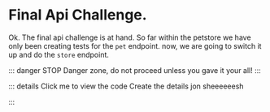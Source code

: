 # Final Api Challenge. 

Ok. The final api challenge is at hand. So far within the petstore we have only been creating tests for the `pet` endpoint. now, we are going to switch it up and do the `store` endpoint.


::: danger STOP
Danger zone, do not proceed unless you gave it your all!
:::

::: details Click me to view the code
Create the details jon sheeeeeesh

:::